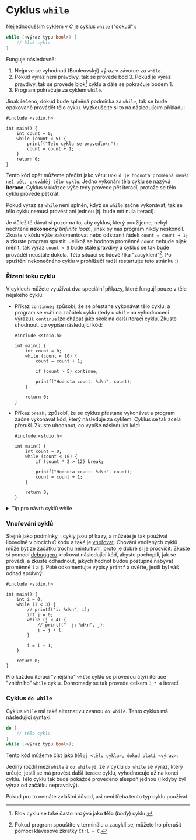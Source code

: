 # Cyklus `while`
Nejjednodušším cyklem v *C* je cyklus `while` ("dokud"):
```c
while (<výraz typu bool>) {
    // blok cyklu
}
```
Funguje následovně:
1) Nejprve se vyhodnotí (Booleovský) výraz v závorce za `while`.
2) Pokud výraz není pravdivý, tak se provede bod 3.
Pokud je výraz pravdivý, tak se provede blok[^1] cyklu a dále se pokračuje bodem 1.
3) Program pokračuje za cyklem `while`.

[^1]: Blok cyklu se také často nazývá jako **tělo** (*body*) cyklu.

Jinak řečeno, dokud bude splněná podmínka za `while`, tak se bude opakovaně provádět tělo cyklu.
Vyzkoušejte si to na následujícím příkladu:
```c,editable,mainbody
#include <stdio.h>

int main() {
    int count = 0;
    while (count < 5) {    
        printf("Telo cyklu se provedlo\n");
        count = count + 1;
    }
    return 0;
}
```
Tento kód opět můžeme přečíst jako větu: `Dokud je hodnota proměnná menší než pět, prováděj tělo
cyklu`. Jedno vykonání těla cyklu se nazývá **iterace**. Cyklus v ukázce výše tedy provede pět iterací,
protože se tělo cyklu provede pětkrát.

Pokud výraz za `while` není splněn, když se `while` začne vykonávat, tak se tělo cyklu nemusí
provést ani jednou (tj. bude mít nula iterací).

Je důležité dávat si pozor na to, aby cyklus, který použijeme, nebyl nechtěně **nekonečný**
(*infinite loop*), jinak by náš program nikdy neskončil. Zkuste v kódu výše zakomentovat nebo odstranit
řádek `count = count + 1;` a zkuste program spustit. Jelikož se hodnota proměnné `count` nebude nijak
měnit, tak výraz `count < 5` bude stále pravdivý a cyklus se tak bude provádět neustále dokola.
Této situaci se lidově říká "zacyklení"[^2]. Po spuštění nekonečného cyklu v prohlížeči radši
restartujte tuto stránku :)

[^2]: Pokud program spouštíte v terminálu a zacyklí se, můžete ho přerušit pomocí klávesové zkratky `Ctrl + C`.

### Řízení toku cyklu
V cyklech můžete využívat dva speciální příkazy, které fungují pouze v těle nějakého cyklu:
- Příkaz `continue;` způsobí, že se přestane vykonávat tělo cyklu, a program se vrátí
na začátek cyklu (tedy u `while` na vyhodnocení výrazu). `continue` lze chápat jako skok na další
iteraci cyklu. Zkuste uhodnout, co vypíše následující kód:
    ```c,editable,mainbody
    #include <stdio.h>
    
    int main() {
        int count = 0;
        while (count < 10) {
            count = count + 1;
    
            if (count > 5) continue;
    
            printf("Hodnota count: %d\n", count); 
        }
    
        return 0;
    }
    ```
- Příkaz `break;` způsobí, že se cyklus přestane vykonávat a program začne vykonávat kód, který
následuje za cyklem. Cyklus se tak zcela přeruší. Zkuste uhodnout, co vypíše následující kód:
    ```c,editable,mainbody
    #include <stdio.h>
    
    int main() {
        int count = 0;
        while (count < 10) {
            if (count * 2 > 12) break;
    
            printf("Hodnota count: %d\n", count);
            count = count + 1;
        }
    
        return 0;
    }
    ```

<details>
<summary>Tip pro návrh cyklů while</summary>

Příkaz `break` lze také někdy použít k usnadnění návrhu cyklů. Pokud potřebujete napsat `while` cyklus
s nějakou složitou podmínkou ukončení, ze které se vám motá hlava, zkuste nejprve vytvořit "nekonečný"
cyklus pomocí `while (true) { ... }`, dále vytvořte tělo cyklu a až poté přidejte dovnitř cyklu
podmínku, která cyklus ukončí pomocí příkazu `break`:
```c,editable,mainbody
#include <stdio.h>

int main() {
    int count = 0;
    int count2 = 1;
    while (true) {
        printf("Hodnota count: %d\n", count);
        count = count + 1;
        count2 += count;

        if (count > 100) break;
        if (count * 3 + count2 / count > count / 8) break;
    }

    return 0;
}
```
Nemusíte tak hned ze začátku vymýšlet výraz pro `while`, na čemž byste se mohli zaseknout. 
</details>

### Vnořování cyklů
Stejně jako podmínky, i cykly jsou příkazy, a můžete je tak používat libovolně v blocích *C* kódu
a také je [vnořovat](podminky.md#vnořování-podmínek). Chování vnořených cyklů může být ze začátku
trochu neintuitivní, proto je dobré si je procvičit. Zkuste si pomocí
[debuggeru](../prostredi/ladeni.md#krokování) krokovat následující kód, abyste pochopili, jak se
provádí, a zkuste odhadnout, jakých hodnot budou postupně nabývat proměnné `i` a `j`. Poté odkomentujte
výpisy `printf` a ověřte, jestli byl váš odhad správný:
```c,editable,mainbody
#include <stdio.h>

int main() {
    int i = 0;
    while (i < 3) {
        // printf("i: %d\n", i);
        int j = 0;
        while (j < 4) {
            // printf("  j: %d\n", j);
            j = j + 1;
        }

        i = i + 1;
    }

    return 0;
}
```

Pro každou iteraci "vnějšího" `while` cyklu se provedou čtyři iterace "vnitřního" `while` cyklu.
Dohromady se tak provede celkem `3 * 4` iterací.

### Cyklus `do while`
Cyklus `while` má také alternativu zvanou `do while`. Tento cyklus má následující syntaxi:
```c
do {
    // tělo cyklu
}
while (<výraz typu bool>);
```
Tento kód můžeme číst jako `Dělej <tělo cyklu>, dokud platí <výraz>`.

Jediný rozdíl mezi `while` a `do while` je, že v cyklu `do while` se výraz, který určuje, jestli se má
provést další iterace cyklu, vyhodnocuje až na konci cyklu. Tělo cyklu tak bude pokaždé provedeno
alespoň jednou (i kdyby byl výraz od začátku nepravdivý).

Pokud pro to nemáte zvláštní důvod, asi není třeba tento typ cyklu používat.
